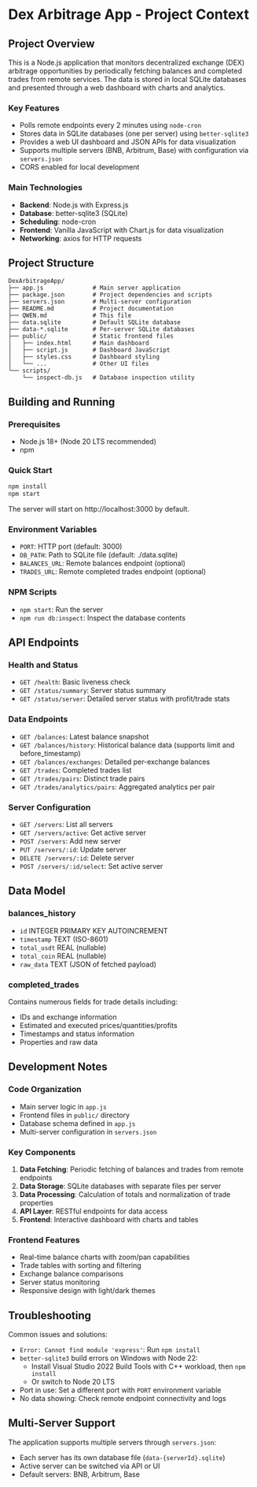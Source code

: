# Dex Arbitrage App - Project Context

## Project Overview

This is a Node.js application that monitors decentralized exchange (DEX) arbitrage opportunities by periodically fetching balances and completed trades from remote services. The data is stored in local SQLite databases and presented through a web dashboard with charts and analytics.

### Key Features
- Polls remote endpoints every 2 minutes using `node-cron`
- Stores data in SQLite databases (one per server) using `better-sqlite3`
- Provides a web UI dashboard and JSON APIs for data visualization
- Supports multiple servers (BNB, Arbitrum, Base) with configuration via `servers.json`
- CORS enabled for local development

### Main Technologies
- **Backend**: Node.js with Express.js
- **Database**: better-sqlite3 (SQLite)
- **Scheduling**: node-cron
- **Frontend**: Vanilla JavaScript with Chart.js for data visualization
- **Networking**: axios for HTTP requests

## Project Structure

```
DexArbitrageApp/
├── app.js              # Main server application
├── package.json        # Project dependencies and scripts
├── servers.json        # Multi-server configuration
├── README.md           # Project documentation
├── QWEN.md             # This file
├── data.sqlite         # Default SQLite database
├── data-*.sqlite       # Per-server SQLite databases
├── public/             # Static frontend files
│   ├── index.html      # Main dashboard
│   ├── script.js       # Dashboard JavaScript
│   ├── styles.css      # Dashboard styling
│   └── ...             # Other UI files
└── scripts/
    └── inspect-db.js   # Database inspection utility
```

## Building and Running

### Prerequisites
- Node.js 18+ (Node 20 LTS recommended)
- npm

### Quick Start
```bash
npm install
npm start
```

The server will start on http://localhost:3000 by default.

### Environment Variables
- `PORT`: HTTP port (default: 3000)
- `DB_PATH`: Path to SQLite file (default: ./data.sqlite)
- `BALANCES_URL`: Remote balances endpoint (optional)
- `TRADES_URL`: Remote completed trades endpoint (optional)

### NPM Scripts
- `npm start`: Run the server
- `npm run db:inspect`: Inspect the database contents

## API Endpoints

### Health and Status
- `GET /health`: Basic liveness check
- `GET /status/summary`: Server status summary
- `GET /status/server`: Detailed server status with profit/trade stats

### Data Endpoints
- `GET /balances`: Latest balance snapshot
- `GET /balances/history`: Historical balance data (supports limit and before_timestamp)
- `GET /balances/exchanges`: Detailed per-exchange balances
- `GET /trades`: Completed trades list
- `GET /trades/pairs`: Distinct trade pairs
- `GET /trades/analytics/pairs`: Aggregated analytics per pair

### Server Configuration
- `GET /servers`: List all servers
- `GET /servers/active`: Get active server
- `POST /servers`: Add new server
- `PUT /servers/:id`: Update server
- `DELETE /servers/:id`: Delete server
- `POST /servers/:id/select`: Set active server

## Data Model

### balances_history
- `id` INTEGER PRIMARY KEY AUTOINCREMENT
- `timestamp` TEXT (ISO-8601)
- `total_usdt` REAL (nullable)
- `total_coin` REAL (nullable)
- `raw_data` TEXT (JSON of fetched payload)

### completed_trades
Contains numerous fields for trade details including:
- IDs and exchange information
- Estimated and executed prices/quantities/profits
- Timestamps and status information
- Properties and raw data

## Development Notes

### Code Organization
- Main server logic in `app.js`
- Frontend files in `public/` directory
- Database schema defined in `app.js`
- Multi-server configuration in `servers.json`

### Key Components
1. **Data Fetching**: Periodic fetching of balances and trades from remote endpoints
2. **Data Storage**: SQLite databases with separate files per server
3. **Data Processing**: Calculation of totals and normalization of trade properties
4. **API Layer**: RESTful endpoints for data access
5. **Frontend**: Interactive dashboard with charts and tables

### Frontend Features
- Real-time balance charts with zoom/pan capabilities
- Trade tables with sorting and filtering
- Exchange balance comparisons
- Server status monitoring
- Responsive design with light/dark themes

## Troubleshooting

Common issues and solutions:
- `Error: Cannot find module 'express'`: Run `npm install`
- `better-sqlite3` build errors on Windows with Node 22:
  - Install Visual Studio 2022 Build Tools with C++ workload, then `npm install`
  - Or switch to Node 20 LTS
- Port in use: Set a different port with `PORT` environment variable
- No data showing: Check remote endpoint connectivity and logs

## Multi-Server Support

The application supports multiple servers through `servers.json`:
- Each server has its own database file (`data-{serverId}.sqlite`)
- Active server can be switched via API or UI
- Default servers: BNB, Arbitrum, Base